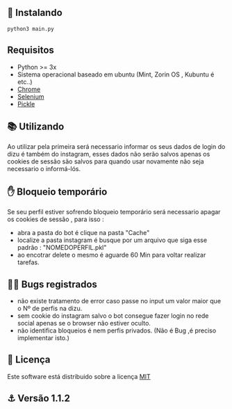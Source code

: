 
## 🚀 Instalando

    python3 main.py
    
## Requisitos

- Python >= 3x
- Sistema operacional baseado em ubuntu (Mint, Zorin OS , Kubuntu é etc..)
- <a href='https://www.google.com/intl/pt-BR/chrome/'> Chrome </a>
- <a href='https://selenium-python.readthedocs.io/installation.html'> Selenium </a>
- <a href='https://docs.python.org/pt-br/3/library/pickle.html#module-pickle'> Pickle </a>

## 📚 Utilizando 

Ao utilizar pela primeira será necessario informar os seus dados de login do dizu é também do instagram, esses dados não serão salvos apenas os cookies de sessão são salvos para quando usar novamente não seja necessario o informá-lós.

## :hand: Bloqueio temporário

Se seu perfil estiver sofrendo bloqueio temporário será necessario apagar os cookies de sessão , para isso :

- abra a pasta do bot é clique na pasta "Cache" 
- localize a pasta instagram é busque por um arquivo que siga esse padrão : "NOMEDOPERFIL.pkl"
- ao encotrar delete o mesmo é aguarde 60 Min para voltar realizar tarefas.

## :ok_man: Bugs registrados

- não existe tratamento de error caso passe no input um valor maior que o Nº  de perfis na dizu.
- sem cookie do instagram salvo o bot consegue fazer login no rede social apenas se o browser não estiver oculto.
- não identifica bloqueios é nem perfis privados. (Não é Bug ,é preciso implementar isto.)

## 📝 Licença

Este software está distribuido sobre a licença <a href='https://github.com/JonasCaetanoSz/Bot-plataforma-dizu/blob/main/LICENSE' target="_blank" > MIT </a>

## :anchor: Versão 1.1.2
